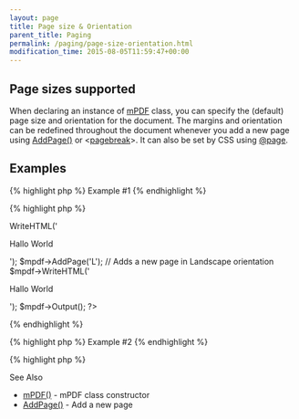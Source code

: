 ```yaml
---
layout: page
title: Page size & Orientation
parent_title: Paging
permalink: /paging/page-size-orientation.html
modification_time: 2015-08-05T11:59:47+00:00
---
```




<h2>Page sizes supported</h2>
<p>When declaring an instance of <a href="{{ "/reference/mpdf-functions/mpdf.html" | prepend: site.baseurl }}">mPDF</a> class, you can specify the (default) page size and orientation for the document. The margins and orientation can be redefined throughout the document whenever you add a new page using <a href="{{ "/reference/mpdf-functions/addpage.html" | prepend: site.baseurl }}">AddPage()</a> or &lt;<a href="{{ "/reference/html-control-tags/pagebreak.html" | prepend: site.baseurl }}">pagebreak</a>&gt;. It can also be set by CSS using <a href="{{ "/paging/using-page.html" | prepend: site.baseurl }}">@page</a>.</p>
<h2>Examples</h2>

{% highlight php %}
Example #1
{% endhighlight %}

{% highlight php %}
<?php

<?php

$mpdf=new mPDF('', 'Legal');

$mpdf->WriteHTML('<p>Hallo World</p>');

$mpdf->AddPage('L'); // Adds a new page in Landscape orientation

$mpdf->WriteHTML('<p>Hallo World</p>');

$mpdf->Output();

?>
{% endhighlight %}

{% highlight php %}
Example #2
{% endhighlight %}

{% highlight php %}
<?php

// Define a default Landscape page size/format by name

$mpdf=new mPDF('utf-8', 'A4-L');

// Define a default page size/format by array - page will be 190mm wide x 236mm height

$mpdf=new mPDF('utf-8', array(190,236));

// Define a default page using all default values except "L" for Landscape orientation

$mpdf=new mPDF('','', 0, '', 15, 15, 16, 16, 9, 9, 'L');
{% endhighlight %}

<h2>See Also</h2>
<ul>
<li class="manual_boxlist"><a href="{{ "/reference/mpdf-functions/mpdf.html" | prepend: site.baseurl }}">mPDF()</a> - mPDF class constructor&nbsp;</li>
<li class="manual_boxlist"><a href="{{ "/reference/mpdf-functions/addpage.html" | prepend: site.baseurl }}">AddPage()</a> - Add a new page</li>
</ul>
<p>&nbsp;</p>
